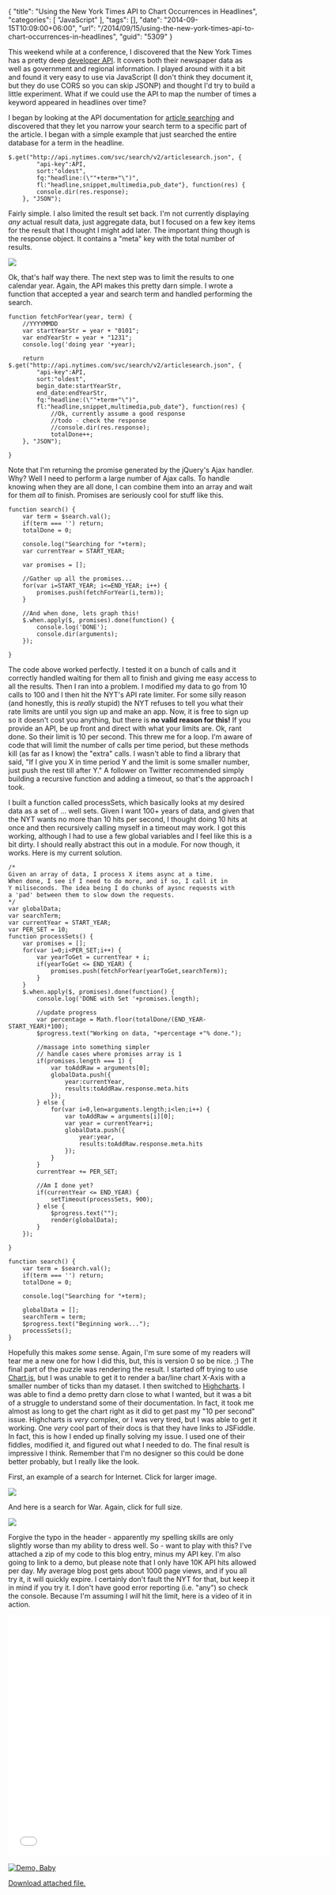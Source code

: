 {
	"title": "Using the New York Times API to Chart Occurrences in Headlines",
	"categories": [
		"JavaScript"
	],
	"tags": [],
	"date": "2014-09-15T10:09:00+06:00",
	"url": "/2014/09/15/using-the-new-york-times-api-to-chart-occurrences-in-headlines",
	"guid": "5309"
}

<p>
This weekend while at a conference, I discovered that the New York Times has a pretty deep <a href="http://developer.nytimes.com/page">developer API</a>. It covers both their newspaper data as well as government and regional information. I played around with it a bit and found it very easy to use via JavaScript (I don't think they document it, but they do use CORS so you can skip JSONP) and thought I'd try to build a little experiment. What if we could use the API to map the number of times a keyword appeared in headlines over time?
</p>
<!--more-->
<p>
I began by looking at the API documentation for <a href="http://developer.nytimes.com/docs/read/article_search_api_v2">article searching</a> and discovered that they let you narrow your search term to a specific part of the article. I began with a simple example that just searched the entire database for a term in the headline. 
</p>

<pre><code class="language-javascript">$.get(&quot;http:&#x2F;&#x2F;api.nytimes.com&#x2F;svc&#x2F;search&#x2F;v2&#x2F;articlesearch.json&quot;, {
		&quot;api-key&quot;:API,
		sort:&quot;oldest&quot;,
		fq:&quot;headline:(\&quot;&quot;+term+&quot;\&quot;)&quot;,
		fl:&quot;headline,snippet,multimedia,pub_date&quot;}, function(res) {
		console.dir(res.response);
	}, &quot;JSON&quot;);</code></pre>

<p>
Fairly simple. I also limited the result set back. I'm not currently displaying <i>any</i> actual result data, just aggregate data, but I focused on a few key items for the result that I thought I might add later. The important thing though is the response object. It contains a "meta" key with the total number of results.
</p>

<p>
<img src="http://www.raymondcamden.com/images/s124.png" />
</p>

<p>
Ok, that's half way there. The next step was to limit the results to one calendar year. Again, the API makes this pretty darn simple. I wrote a function that accepted a year and search term and handled performing the search.
</p>

<pre><code class="language-javascript">function fetchForYear(year, term) {
	&#x2F;&#x2F;YYYYMMDD
	var startYearStr = year + &quot;0101&quot;;
	var endYearStr = year + &quot;1231&quot;;
	console.log(&#x27;doing year &#x27;+year);
	
	return $.get(&quot;http:&#x2F;&#x2F;api.nytimes.com&#x2F;svc&#x2F;search&#x2F;v2&#x2F;articlesearch.json&quot;, {
		&quot;api-key&quot;:API,
		sort:&quot;oldest&quot;,
		begin_date:startYearStr,
		end_date:endYearStr,
		fq:&quot;headline:(\&quot;&quot;+term+&quot;\&quot;)&quot;,
		fl:&quot;headline,snippet,multimedia,pub_date&quot;}, function(res) {
			&#x2F;&#x2F;Ok, currently assume a good response
			&#x2F;&#x2F;todo - check the response
			&#x2F;&#x2F;console.dir(res.response);
			totalDone++;
	}, &quot;JSON&quot;);
	
}</code></pre>

<p>
Note that I'm returning the promise generated by the jQuery's Ajax handler. Why? Well I need to perform a large number of Ajax calls. To handle knowing when they are all done, I can combine them into an array and wait for them <i>all</i> to finish. Promises are seriously cool for stuff like this.
</p>

<pre><code class="language-javascript">function search() {
	var term = $search.val();
	if(term === &#x27;&#x27;) return;
	totalDone = 0;
	
	console.log(&quot;Searching for &quot;+term);
	var currentYear = START_YEAR;

	var promises = [];
	
	&#x2F;&#x2F;Gather up all the promises...
	for(var i=START_YEAR; i&lt;=END_YEAR; i++) {
		promises.push(fetchForYear(i,term));	
	}
	
	&#x2F;&#x2F;And when done, lets graph this!
	$.when.apply($, promises).done(function() {
		console.log(&#x27;DONE&#x27;);
		console.dir(arguments);
	});
	
}</code></pre>

<p>
The code above worked perfectly. I tested it on a bunch of calls and it correctly handled waiting for them all to finish and giving me easy access to all the results. Then I ran into a problem. I modified my data to go from 10 calls to 100 and I then hit the NYT's API rate limiter. For some silly reason (and honestly, this is <i>really</i> stupid) the NYT refuses to tell you what their rate limits are until you sign up and make an app. Now, it is free to sign up so it doesn't cost you anything, but there is <strong>no valid reason for this!</strong> If you provide an API, be up front and direct with what your limits are. Ok, rant done. So their limit is 10 per second. This threw me for a loop. I'm aware of code that will limit the number of calls per time period, but these methods kill (as far as I know) the "extra" calls. I wasn't able to find a library that said, "If I give you X in time period Y and the limit is some smaller number, just push the rest till after Y." A follower on Twitter recommended simply building a recursive function and adding a timeout, so that's the approach I took.
</p>

<p>
I built a function called processSets, which basically looks at my desired data as a set of ... well sets. Given I want 100+ years of data, and given that the NYT wants no more than 10 hits per second, I thought doing 10 hits at once and then recursively calling myself in a timeout may work. I got this working, although I had to use a few global variables and I feel like this is a bit dirty. I should really abstract this out in a module. For now though, it works. Here is my current solution.
</p>

<pre><code class="language-javascript">&#x2F;*
Given an array of data, I process X items async at a time.
When done, I see if I need to do more, and if so, I call it in
Y miliseconds. The idea being I do chunks of aysnc requests with
a &#x27;pad&#x27; between them to slow down the requests.
*&#x2F;
var globalData;
var searchTerm;
var currentYear = START_YEAR;
var PER_SET = 10;
function processSets() {
	var promises = [];
	for(var i=0;i&lt;PER_SET;i++) {
		var yearToGet = currentYear + i;
		if(yearToGet &lt;= END_YEAR) {
			promises.push(fetchForYear(yearToGet,searchTerm));
		}
	}
	$.when.apply($, promises).done(function() {
		console.log(&#x27;DONE with Set &#x27;+promises.length);
		
		&#x2F;&#x2F;update progress
		var percentage = Math.floor(totalDone&#x2F;(END_YEAR-START_YEAR)*100);
		$progress.text(&quot;Working on data, &quot;+percentage +&quot;% done.&quot;);
		
		&#x2F;&#x2F;massage into something simpler
		&#x2F;&#x2F; handle cases where promises array is 1
		if(promises.length === 1) {
			var toAddRaw = arguments[0];
			globalData.push({
				year:currentYear,
				results:toAddRaw.response.meta.hits
			});			
		} else {
			for(var i=0,len=arguments.length;i&lt;len;i++) {
				var toAddRaw = arguments[i][0];
				var year = currentYear+i;
				globalData.push({
					year:year,
					results:toAddRaw.response.meta.hits
				});
			}
		}
		currentYear += PER_SET;

		&#x2F;&#x2F;Am I done yet?
		if(currentYear &lt;= END_YEAR) {
			setTimeout(processSets, 900);
		} else {
			$progress.text(&quot;&quot;);
			render(globalData);	
		}
	});

}

function search() {
	var term = $search.val();
	if(term === &#x27;&#x27;) return;
	totalDone = 0;
	
	console.log(&quot;Searching for &quot;+term);

	globalData = [];
	searchTerm = term;
	$progress.text(&quot;Beginning work...&quot;);
	processSets();
}</code></pre>

<p>
Hopefully this makes <i>some</i> sense. Again, I'm sure some of my readers will tear me a new one for how I did this, but, this is version 0 so be nice. ;) The final part of the puzzle was rendering the result. I started off trying to use <a href="http://www.chartjs.org/">Chart.js</a>, but I was unable to get it to render a bar/line chart X-Axis with a smaller number of ticks than my dataset. I then switched to <a href="http://www.highcharts.com/">Highcharts</a>. I was able to find a demo pretty darn close to what I wanted, but it was a bit of a struggle to understand some of their documentation. In fact, it took me almost as long to get the chart right as it did to get past my "10 per second" issue. Highcharts is <i>very</i> complex, or I was very tired, but I was able to get it working. One <i>very</i> cool part of their docs is that they have links to JSFiddle. In fact, this is how I ended up finally solving my issue. I used one of their fiddles, modified it, and figured out what I needed to do. The final result is impressive I think. Remember that I'm no designer so this could be done better probably, but I really like the look.
</p>

<p>
First, an example of a search for Internet. Click for larger image.
</p>

<p>
<a href="http://www.raymondcamden.com/images/s219.png"><img src="http://www.raymondcamden.com/images/s2_small.png" /></a>
</p>

<p>
And here is a search for War. Again, click for full size.
</p>

<p>
<a href="http://www.raymondcamden.com/images/s311.png"><img src="http://www.raymondcamden.com/images/s3_small.png" /></a>
</p>

<p>
Forgive the typo in the header - apparently my spelling skills are only slightly worse than my ability to dress well. So - want to play with this? I've attached a zip of my code to this blog entry, minus my API key. I'm also going to link to a demo, but please note that I only have 10K API hits allowed per day. My average blog post gets about 1000 page views, and if you all try it, it will quickly expire. I certainly don't fault the NYT for that, but keep it in mind if you try it. I don't have good error reporting (i.e. "any") so check the console. Because I'm assuming I <i>will</i> hit the limit, here is a video of it in action.
</p>

<iframe width="650" height="488" src="//www.youtube.com/embed/87hVm6Ik4rY?rel=0" frameborder="0" allowfullscreen></iframe>

<p>
<a href="http://www.raymondcamden.com/demos/2014/sep/15/test2.html"><img src="http://www.raymondcamden.com/images/icon_128.png" title="Demo, Baby" border="0"></a><p><a href='/enclosures/nytapi1.zip'>Download attached file.</a></p>
